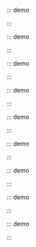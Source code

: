 ::: demo

<template>
  <lay-input v-model="data"></lay-input>
</template>

<script>
import { ref } from 'vue'

export default {
  setup() {

    const data = ref("内容");

    return {
      data
    }
  }
}
</script>

:::

::: demo

<template>
  <lay-input placeholder="请输入密码"></lay-input>
</template>

<script>
import { ref } from 'vue'

export default {
  setup() {

    return {

    }
  }
}
</script>

:::

::: demo

<template>
  <lay-textarea placeholder="请输入密码"></lay-textarea>
  <br>
  <lay-textarea placeholder="请输入密码" v-model="data"></lay-textarea>
</template>

<script>
import { ref } from 'vue'

export default {
  setup() {

    const data = ref("内容");

    return {
      data
    }
  }
}
</script>

:::

::: demo

<template>
  <lay-switch v-model="active"></lay-switch>
</template>

<script>
import { ref } from 'vue'

export default {
  setup() {

    const active = ref(true);

    return {
        active
    }
  }
}
</script>

:::

::: demo

<template>
  <lay-switch v-model="active" disabled></lay-switch>
</template>

<script>
import { ref } from 'vue'

export default {
  setup() {

    const active = ref(true);

    return {
        active
    }
  }
}
</script>

:::

::: demo

<template>
  <lay-form>
    <lay-checkbox v-model="checked" label="1">写作</lay-checkbox>
    <lay-checkbox v-model="checked" label="2">画画</lay-checkbox>
    <lay-checkbox v-model="checked" label="3">运动</lay-checkbox>
  </lay-form>
</template>

<script>
import { ref } from 'vue'

export default {
  setup() {

    const checked = ref(['1','2']);

    return {
        checked
    }
  }
}
</script>

:::

::: demo

<template>
  <lay-form>
    <lay-checkbox name="like" skin="primary" v-model="checked" label="1">写作</lay-checkbox>
    <lay-checkbox name="like" skin="primary" v-model="checked" label="2">画画</lay-checkbox>
    <lay-checkbox name="like" skin="primary" v-model="checked" label="3">运动</lay-checkbox>
  </lay-form>
</template>

<script>
import { ref } from 'vue'

export default {
  setup() {

    const checked = ref(['1','2']);

    return {
        checked
    }
  }
}
</script>

:::

::: demo

<template>
  <lay-form>
    <lay-radio v-model="selected" name="action" label="1">写作</lay-radio>
    <lay-radio v-model="selected" name="action" label="2">画画</lay-radio>
    <lay-radio v-model="selected" name="action" label="3">运动</lay-radio>
  </lay-form>
</template>

<script>
import { ref } from 'vue'

export default {
  setup() {

    const selected = ref("1");

    return {
        selected
    }
  }
}
</script>

:::

::: demo

<template>
  <lay-form>
    <lay-select>
      <lay-select-option>北京</lay-select-option>
      <lay-select-option>济南</lay-select-option>
    </lay-select>
  </lay-form>
</template>

<script>
import { ref } from 'vue'

export default {
  setup() {

    return {
    }
  }
}
</script>

:::